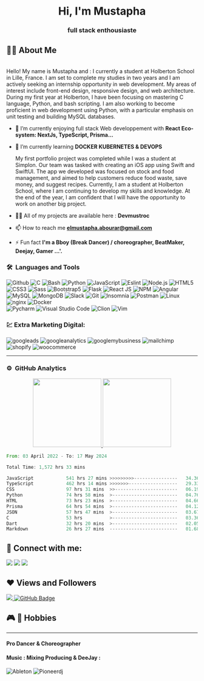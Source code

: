 
<h1 align="center">Hi, I'm Mustapha</h1>
<h3 align="center">full stack enthousiaste</h3>

## 🙋‍♂️ About Me

<br>
Hello!
My name is Mustapha and :
I currently a student at Holberton School in Lille, France. I am set to complete my studies in two years and I am actively seeking an internship opportunity in web development. My areas of interest include front-end design, responsive design, and web architecture. During my first year at Holberton, I have been focusing on mastering C language, Python, and bash scripting. I am also working to become proficient in web development using Python, with a particular emphasis on unit testing and building MySQL databases.


- 🔭 I’m currently enjoying full stack Web developpement with **React Eco-system: NextJs, TypeScript, Prisma...**

- 🌱 I’m currently learning **DOCKER KUBERNETES & DEVOPS**

  My first portfolio project was completed while I was a student at Simplon. Our team was tasked with creating an iOS app using Swift and SwiftUI. The app we developed was focused on stock and food management, and aimed to help customers reduce food waste, save money, and suggest recipes. Currently, I am a student at Holberton School, where I am continuing to develop my skills and knowledge. At the end of the year, I am confident that I will have the opportunity to work on another big project.
  
- 👨‍💻 All of my projects are available here : **Devmustroc**
- 📫 How to reach me **elmustapha.abourar@gmail.com**

- ⚡ Fun fact **I'm a Bboy (Break Dancer) / choreographer, BeatMaker, Deejay, Gamer ...'.**

### 🛠 &nbsp;Languages and Tools

![Github](https://img.shields.io/badge/-Github-181717?style=flat-square&logo=GitHub&logoColor=white)
![C](https://img.shields.io/badge/-05122A?style=flat&logo=C&logoColor=A8B9CC)
![Bash](https://img.shields.io/badge/-gnubash-5849BE?style=flat-square&logo=gnubash&logoColor=white)
![Python](https://img.shields.io/badge/-Python-333333?style=flat&logo=python)
![JavaScript](https://img.shields.io/badge/-JavaScript-333333?style=flat&logo=javascript)
![Eslint](https://img.shields.io/badge/-ESLint-4B32C3?style=flat-square&logo=ESLint&logoColor=white)
![Node.js](https://img.shields.io/badge/-Node.js-05122A?style=flat&logo=node.js)
![HTML5](https://img.shields.io/badge/-HTML5-333333?style=flat&logo=HTML5)
![CSS3](https://img.shields.io/badge/-CSS3-333333?style=flat&logo=CSS3&logoColor=1572B6)
![Sass](https://img.shields.io/badge/-Sass-333333?style=flat&logo=sass&logoColor=1572B6)
![Bootstrap5](https://img.shields.io/badge/-Bootstrap-333333?style=flat&logo=bootstrap&logoColor=563D7C)
![Flask](https://img.shields.io/badge/-Flask-000000?style=flat&logo=flask)
![React JS](https://img.shields.io/badge/-React%20JS-333333?style=flat&logo=react)
![NPM](https://img.shields.io/badge/-NPM-CB3837?style=flat-square&logo=NPM&logoColor=white)
![Angular](https://img.shields.io/badge/-Angular-red?style=flat&logo=angular)
![MySQL](https://img.shields.io/badge/-MySQL-333333?style=flat&logo=mysql)
![MongoDB](https://img.shields.io/badge/-MongoDB-FCA121?style=flat&logo=mongodb)
![Slack](https://img.shields.io/badge/-Slack-E01563?style=flat-square&logo=Slack&logoColor=white)
![Git](https://img.shields.io/badge/-Git-333333?style=flat&logo=git)
![Insomnia](https://img.shields.io/badge/-Insomnia-5849BE?style=flat-square&logo=Insomnia&logoColor=white)
![Postman](https://img.shields.io/badge/-Postman-000000?style=flat&logo=postman)
![Linux](https://img.shields.io/badge/-Linux-003366?style=flat&logo=linux)
![nginx](https://img.shields.io/badge/-nginx-003366?style=flat&logo=nginx)
![Docker](https://img.shields.io/badge/-Docker-black?style=flat&logo=docker)
<br>
![Pycharm](https://img.shields.io/badge/-Pycharm-black?style=flat&logo=pycharm)
![Visual Studio Code](https://img.shields.io/badge/-Visual%20Studio%20Code-333333?style=flat&logo=visual-studio-code&logoColor=007ACC)
![Clion](https://img.shields.io/badge/-Clion-black?style=flat&logo=clion)
![Vim](https://img.shields.io/badge/-Vim-black?style=flat&logo=vim)

### 💹 Extra Marketing Digital:
![googleads](https://img.shields.io/badge/-Googleads-black?style=flat&logo=googleads)
![googleanalytics](https://img.shields.io/badge/-Googleanalytics-black?style=flat&logo=googleanalytics)
![googlemybusiness](https://img.shields.io/badge/-GoogleMyBusiness-black?style=flat&logo=googlemybusiness)
![mailchimp](https://img.shields.io/badge/-Mailchimp-black?style=flat&logo=mailchimp)
![shopify](https://img.shields.io/badge/-Shopify-black?style=flat&logo=shopify)
![woocommerce](https://img.shields.io/badge/-Woocommerce-black?style=flat&logo=woocommerce)





---
### ⚙️ &nbsp;GitHub Analytics

<p align="center">
<a href="https://github.com/devmustroc">
  <img height="180em" src="https://github-readme-stats-eight-theta.vercel.app/api?username=Devmustroc&show_icons=true&theme=buefy&include_all_commits=true&count_private=true"/>
  <img height="180em" src="https://github-readme-stats-eight-theta.vercel.app/api/top-langs/?username=Devmustroc&layout=compact&langs_count=8&theme=buefy"/>
</a>
</p>

<!--START_SECTION:waka-->

```rust
From: 03 April 2022 - To: 17 May 2024

Total Time: 1,572 hrs 33 mins

JavaScript            541 hrs 27 mins >>>>>>>>>----------------   34.36 %
TypeScript            462 hrs 14 mins >>>>>>>------------------   29.33 %
CSS                   97 hrs 31 mins  >>-----------------------   06.19 %
Python                74 hrs 58 mins  >------------------------   04.76 %
HTML                  73 hrs 23 mins  >------------------------   04.66 %
Prisma                64 hrs 54 mins  >------------------------   04.12 %
JSON                  57 hrs 47 mins  >------------------------   03.67 %
C                     53 hrs          >------------------------   03.36 %
Dart                  32 hrs 20 mins  >------------------------   02.05 %
Markdown              26 hrs 27 mins  -------------------------   01.68 %
```

<!--END_SECTION:waka-->


[//]: # (### Spotify Playing 🎧)
[//]: # ([![spotify-github-profile]&#40;https://spotify-github-profile.vercel.app/api/view?uid=31yszhdpu73e77obblougfighahy&cover_image=true&theme=default&show_offline=false&background_color=121212&interchange=false&#41;]&#40;https://github.com/kittinan/spotify-github-profile&#41;)

## 📱 Connect with me:
<p align="left">
<a target="_blank" href="https://www.linkedin.com/in/elmustapha-abourar"><img src="https://img.shields.io/badge/-LinkedIn-0077B5?style=for-the-badge&logo=Linkedin&logoColor=white"></img></a>
<a target="_blank" href="mailto:elmustapha.abourar@gmail.com"><img src="https://img.shields.io/badge/-Gmail-D14836?style=for-the-badge&logo=Gmail&logoColor=white"></img></a>
<a target="_blank" href="https://medium.com/@devmustroc"><img src="https://img.shields.io/badge/-Medium-12100E?style=for-the-badge&logo=Medium&logoColor=white"></img></a>
</p>

<p>

</p>

## ❤ Views and Followers
<a href="https://github.com/Meghna-DAS/github-profile-views-counter">
    <img src="https://komarev.com/ghpvc/?username=Devmustroc">
</a>
<a href="https://github.com/Devmustroc?tab=followers"><img src="https://img.shields.io/github/followers/Devmustroc?label=Followers&style=social" alt="GitHub Badge"></a>

## 🎮 🎹 Hobbies
****
#### Pro Dancer & Choreographer
#### Music : Mixing Producing & DeeJay :
![Ableton](https://img.shields.io/badge/-Ableton-000000?style=flat&logo=abletonlive)
![Pioneerdj](https://img.shields.io/badge/-pioneerdj-000000?style=flat&logo=pioneerdj)


